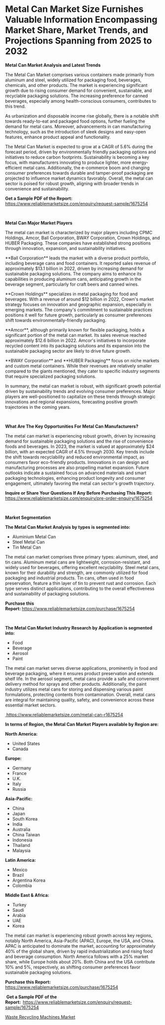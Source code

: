 <p><h1>Metal Can Market Size Furnishes Valuable Information Encompassing Market Share, Market Trends, and Projections Spanning from 2025 to 2032</h1></p><p><strong>Metal Can Market Analysis and Latest Trends</strong></p>
<p><p>The Metal Can Market comprises various containers made primarily from aluminum and steel, widely utilized for packaging food, beverages, chemicals, and other products. The market is experiencing significant growth due to rising consumer demand for convenient, sustainable, and recyclable packaging solutions. The increasing preference for canned beverages, especially among health-conscious consumers, contributes to this trend. </p><p>As urbanization and disposable income rise globally, there is a notable shift towards ready-to-eat and packaged food options, further fueling the demand for metal cans. Moreover, advancements in can manufacturing technology, such as the introduction of sleek designs and easy-open features, enhance product appeal and functionality.</p><p>The Metal Can Market is expected to grow at a CAGR of 5.6% during the forecast period, driven by environmentally friendly packaging options and initiatives to reduce carbon footprints. Sustainability is becoming a key focus, with manufacturers innovating to produce lighter, more energy-efficient metal cans. Additionally, the e-commerce boom and changing consumer preferences towards durable and tamper-proof packaging are projected to influence market dynamics favorably. Overall, the metal can sector is poised for robust growth, aligning with broader trends in convenience and sustainability.</p></p>
<p><strong>Get a Sample PDF of the Report:&nbsp;</strong> <a href="https://www.reliablemarketsize.com/enquiry/request-sample/1675254?utm_campaign=2936&utm_medium=2&utm_source=Github&utm_content=ia&utm_term=25032025&utm_id=metal-can">https://www.reliablemarketsize.com/enquiry/request-sample/1675254</a></p>
<p>&nbsp;</p>
<p><strong>Metal Can Major Market Players</strong></p>
<p><p>The metal can market is characterized by major players including CPMC Holdings, Amcor, Ball Corporation, BWAY Corporation, Crown Holdings, and HUBER Packaging. These companies have established strong positions through innovation, expansion, and sustainability initiatives.</p><p>**Ball Corporation** leads the market with a diverse product portfolio, including beverage cans and food containers. It reported sales revenue of approximately $13.1 billion in 2022, driven by increasing demand for sustainable packaging solutions. The company aims to enhance its capabilities in producing aluminum cans, anticipating growth in the beverage segment, particularly for craft beers and canned wines.</p><p>**Crown Holdings** specializes in metal packaging for food and beverages. With a revenue of around $12 billion in 2022, Crown's market strategy focuses on innovation and geographic expansion, especially in emerging markets. The company's commitment to sustainable practices positions it well for future growth, particularly as consumer preferences shift towards environmentally-friendly packaging.</p><p>**Amcor**, although primarily known for flexible packaging, holds a significant portion of the metal can market. Its sales revenue reached approximately $12.6 billion in 2022. Amcor's initiatives to incorporate recycled content into its packaging solutions and its expansion into the sustainable packaging sector are likely to drive future growth.</p><p>**BWAY Corporation** and **HUBER Packaging** focus on niche markets and custom metal containers. While their revenues are relatively smaller compared to the giants mentioned, they cater to specific industry segments that require specialized packaging solutions.</p><p>In summary, the metal can market is robust, with significant growth potential driven by sustainability trends and evolving consumer preferences. Major players are well-positioned to capitalize on these trends through strategic innovations and regional expansions, forecasting positive growth trajectories in the coming years.</p></p>
<p>&nbsp;</p>
<p><strong>What Are The Key Opportunities For Metal Can Manufacturers?</strong></p>
<p><p>The metal can market is experiencing robust growth, driven by increasing demand for sustainable packaging solutions and the rise of convenience foods and beverages. In 2023, the market is valued at approximately $24 billion, with an expected CAGR of 4.5% through 2030. Key trends include the shift towards recyclability and reduced environmental impact, as consumers favor eco-friendly products. Innovations in can design and manufacturing processes are also propelling market expansion. Future outlooks indicate a sustained focus on advanced materials and smart packaging technologies, enhancing product longevity and consumer engagement, ultimately favoring the metal can sector's growth trajectory.</p></p>
<p><strong>Inquire or Share Your Questions If Any Before Purchasing This Report:</strong> <a href="https://www.reliablemarketsize.com/enquiry/pre-order-enquiry/1675254?utm_campaign=2936&utm_medium=2&utm_source=Github&utm_content=ia&utm_term=25032025&utm_id=metal-can">https://www.reliablemarketsize.com/enquiry/pre-order-enquiry/1675254</a></p>
<p>&nbsp;</p>
<p><strong>Market Segmentation</strong></p>
<p><strong>The Metal Can Market Analysis by types is segmented into:</strong></p>
<p><ul><li>Aluminium Metal Can</li><li>Steel Metal Can</li><li>Tin Metal Can</li></ul></p>
<p><p>The metal can market comprises three primary types: aluminum, steel, and tin cans. Aluminum metal cans are lightweight, corrosion-resistant, and widely used for beverages, offering excellent recyclability. Steel metal cans, known for their durability and strength, are commonly utilized for food packaging and industrial products. Tin cans, often used in food preservation, feature a thin layer of tin to prevent rust and corrosion. Each type serves distinct applications, contributing to the overall effectiveness and sustainability of packaging solutions.</p></p>
<p><strong>Purchase this Report:&nbsp;</strong><a href="https://www.reliablemarketsize.com/purchase/1675254?utm_campaign=2936&utm_medium=2&utm_source=Github&utm_content=ia&utm_term=25032025&utm_id=metal-can">https://www.reliablemarketsize.com/purchase/1675254</a></p>
<p>&nbsp;</p>
<p><strong>The Metal Can Market Industry Research by Application is segmented into:</strong></p>
<p><ul><li>Food</li><li>Beverage</li><li>Aerosol</li><li>Paint</li></ul></p>
<p><p>The metal can market serves diverse applications, prominently in food and beverage packaging, where it ensures product preservation and extends shelf life. In the aerosol segment, metal cans provide a safe and convenient delivery method for sprays and other products. Additionally, the paint industry utilizes metal cans for storing and dispensing various paint formulations, protecting contents from contamination. Overall, metal cans are integral for maintaining quality, safety, and convenience across these essential market sectors.</p></p>
<p><a href="https://www.reliablemarketsize.com/metal-can-r1675254?utm_campaign=2936&utm_medium=2&utm_source=Github&utm_content=ia&utm_term=25032025&utm_id=metal-can">&nbsp;https://www.reliablemarketsize.com/metal-can-r1675254</a></p>
<p><strong>In terms of Region, the Metal Can Market Players available by Region are:</strong></p>
<p>
    <p> <strong> North America: </strong>
        <ul>
            <li>United States</li>
            <li>Canada</li>
        </ul>
        </p> 
    <p> <strong> Europe: </strong>
        <ul>
            <li>Germany</li>
            <li>France</li>
            <li>U.K.</li>
            <li>Italy</li>
            <li>Russia</li>
        </ul>
        </p> 
    <p> <strong> Asia-Pacific: </strong>
        <ul>
            <li>China</li>
            <li>Japan</li>
            <li>South Korea</li>
            <li>India</li>
            <li>Australia</li>
            <li>China Taiwan</li>
            <li>Indonesia</li>
            <li>Thailand</li>
            <li>Malaysia</li>
        </ul>
        </p> 
    <p> <strong> Latin America: </strong>
        <ul>
            <li>Mexico</li>
            <li>Brazil</li>
            <li>Argentina Korea</li>
            <li>Colombia</li>
        </ul>
        </p> 
    <p> <strong> Middle East & Africa: </strong>
        <ul>
            <li>Turkey</li>
            <li>Saudi</li>
            <li>Arabia</li>
            <li>UAE</li>
            <li>Korea</li>
        </ul>
    </p>
    </p>
<p><p>The metal can market is experiencing robust growth across key regions, notably North America, Asia-Pacific (APAC), Europe, the USA, and China. APAC is anticipated to dominate the market, accounting for approximately 40% of the global share, driven by rapid industrialization and rising food and beverage consumption. North America follows with a 25% market share, while Europe holds about 20%. Both China and the USA contribute 10% and 5%, respectively, as shifting consumer preferences favor sustainable packaging solutions.</p></p>
<p><strong>Purchase this Report: </strong><a href="https://www.reliablemarketsize.com/purchase/1675254?utm_campaign=2936&utm_medium=2&utm_source=Github&utm_content=ia&utm_term=25032025&utm_id=metal-can">https://www.reliablemarketsize.com/purchase/1675254</a></p>
<p>&nbsp;<strong>Get a Sample PDF of the Report:&nbsp;&nbsp;</strong><a href="https://www.reliablemarketsize.com/enquiry/request-sample/1675254?utm_campaign=2936&utm_medium=2&utm_source=Github&utm_content=ia&utm_term=25032025&utm_id=metal-can">https://www.reliablemarketsize.com/enquiry/request-sample/1675254</a></p>
<p><strong></strong></p>
<p><p><a href="https://github.com/haaszgettre6/Market-Research-Report-List-1/blob/main/waste-recycling-machines-market.md?utm_campaign=2936&utm_medium=2&utm_source=Github&utm_content=ia&utm_term=25032025&utm_id=metal-can">Waste Recycling Machines Market</a></p></p>